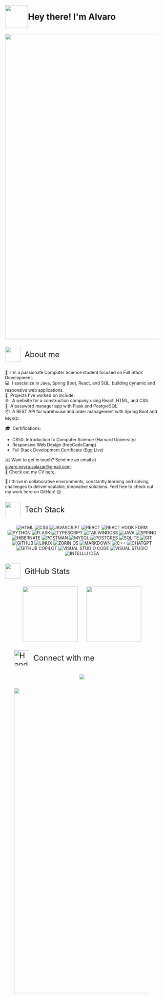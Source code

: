 
<h1 style="display: flex; justify-context: flex-start;align-items: center;">
<img src="https://github.com/Anmol-Baranwal/Cool-GIFs-For-GitHub/assets/74038190/76036311-c8ea-4247-8bf8-a7077623036c" width="75">
    Hey there! I'm Alvaro
</h1>

<div align="center">
    <img src="https://user-images.githubusercontent.com/74038190/225813708-98b745f2-7d22-48cf-9150-083f1b00d6c9.gif" width="1000">
</div>


<p style="display: flex; justify-context: flex-start;align-items: center;  font-size: 25px;">
<img src="https://github.com/Anmol-Baranwal/Cool-GIFs-For-GitHub/assets/74038190/7bb1e704-6026-48f9-8435-2f4d40101348" width="50">&nbsp;
    About me
</p>

👋&nbsp; I'm a passionate Computer Science student focused on Full Stack Development.\
💻&nbsp; I specialize in Java, Spring Boot, React, and SQL, building dynamic and responsive web applications.\
🚀&nbsp; Projects I've worked on include:\
🌐 &nbsp; A website for a construction company using React, HTML, and CSS.\
🔐&nbsp; A password manager app with Flask and PostgreSQL.\
📦&nbsp; A REST API for warehouse and order management with Spring Boot and MySQL.

🎓&nbsp; Certifications:
- CS50: Introduction to Computer Science (Harvard University)
- Responsive Web Design (freeCodeCamp)
- Full Stack Development Certificate (Egg Live)

✉️&nbsp;Want to get in touch? Send me an email at alvaro.neyra.salazar@gmail.com.\
📄&nbsp;Check out my CV [here](https://docs.google.com/document/d/1HxxPHkJuxMeZ8lV6PJ4MDM3vqWy_bIzq/edit?usp=sharing&ouid=114615815363335629229&rtpof=true&sd=true).

🌟&nbsp;I thrive in collaborative environments, constantly learning and solving challenges to deliver scalable, innovative solutions.
Feel free to check out my work here on GitHub! 😊

<p style="display: flex; justify-context: flex-start;align-items: center;  font-size: 25px;">
<img src="https://cultofthepartyparrot.com/parrots/hd/60fpsparrot.gif" width="50" height="50"/>&nbsp;
    Tech Stack
</p>

<div align="center">
<img src="https://img.shields.io/badge/html5-%23E34F26.svg?style=for-the-badge&logo=html5&logoColor=white" title="HTML">
<img src="https://img.shields.io/badge/css3-%231572B6.svg?style=for-the-badge&logo=css3&logoColor=white" title="CSS">
<img src="https://img.shields.io/badge/javascript-%23323330.svg?style=for-the-badge&logo=javascript&logoColor=%23F7DF1E" title="JAVASCRIPT">
<img src="https://img.shields.io/badge/react-%2320232a.svg?style=for-the-badge&logo=react&logoColor=%2361DAFB" title="REACT">
<img src="https://img.shields.io/badge/React%20Hook%20Form-%23EC5990.svg?style=for-the-badge&logo=reacthookform&logoColor=white" title="REACT HOOK FORM">
<img src="https://img.shields.io/badge/python-3670A0?style=for-the-badge&logo=python&logoColor=ffdd54" title="PYTHON">
<img src="https://img.shields.io/badge/flask-%23000.svg?style=for-the-badge&logo=flask&logoColor=white" title="FLASK">
<img src="https://img.shields.io/badge/typescript-%23007ACC.svg?style=for-the-badge&logo=typescript&logoColor=white" title="TYPESCRIPT">
<img src="https://img.shields.io/badge/tailwindcss-%2338B2AC.svg?style=for-the-badge&logo=tailwind-css&logoColor=white" title="TAILWINDCSS">
<img src="https://img.shields.io/badge/java-%23ED8B00.svg?style=for-the-badge&logo=openjdk&logoColor=white" title="JAVA">
<img src="https://img.shields.io/badge/spring-%236DB33F.svg?style=for-the-badge&logo=spring&logoColor=white" title="SPRING">
<img src="https://img.shields.io/badge/Hibernate-59666C?style=for-the-badge&logo=Hibernate&logoColor=white" title="HIBERNATE">
<img src="https://img.shields.io/badge/Postman-FF6C37?style=for-the-badge&logo=postman&logoColor=white" title="POSTMAN">
<img src="https://img.shields.io/badge/mysql-4479A1.svg?style=for-the-badge&logo=mysql&logoColor=white" title="MYSQL">
<img src="https://img.shields.io/badge/postgres-%23316192.svg?style=for-the-badge&logo=postgresql&logoColor=white" title="POSTGRES">
<img src="https://img.shields.io/badge/sqlite-%2307405e.svg?style=for-the-badge&logo=sqlite&logoColor=white" title="SQLITE">
<img src="https://img.shields.io/badge/git-%23F05033.svg?style=for-the-badge&logo=git&logoColor=white" title="GIT">
<img src="https://img.shields.io/badge/github-%23121011.svg?style=for-the-badge&logo=github&logoColor=white" title="GITHUB">
<img src="https://img.shields.io/badge/Linux-FCC624?style=for-the-badge&logo=linux&logoColor=black" title="LINUX">
<img src="https://img.shields.io/badge/-Zorin%20OS-%2310AAEB?style=for-the-badge&logo=zorin&logoColor=white" title="ZORIN OS">
<img src="https://img.shields.io/badge/markdown-%23000000.svg?style=for-the-badge&logo=markdown&logoColor=white" title="MARKDOWN">
<img src="https://img.shields.io/badge/c++-%2300599C.svg?style=for-the-badge&logo=c%2B%2B&logoColor=white" title="C++">
<img src="https://img.shields.io/badge/chatGPT-74aa9c?style=for-the-badge&logo=openai&logoColor=white" title="CHATGPT">
<img src="https://img.shields.io/badge/github_copilot-8957E5?style=for-the-badge&logo=github-copilot&logoColor=white" title="GITHUB COPILOT">
<img src="https://img.shields.io/badge/Visual%20Studio%20Code-0078d7.svg?style=for-the-badge&logo=visual-studio-code&logoColor=white" title="VISUAL STUDIO CODE">
<img src="https://img.shields.io/badge/Visual%20Studio-5C2D91.svg?style=for-the-badge&logo=visual-studio&logoColor=white" title="VISUAL STUDIO">
<img src="https://img.shields.io/badge/IntelliJIDEA-000000.svg?style=for-the-badge&logo=intellij-idea&logoColor=white" title="INTELLIJ IDEA">
</div>

<p style="display: flex; justify-context: flex-start;align-items: center;  font-size: 25px;">
<img src="https://github.com/Anmol-Baranwal/Cool-GIFs-For-GitHub/assets/74038190/42077049-1939-493e-9a19-47ca5db36643" width="50">&nbsp;
    GitHub Stats
</p>

<a href="https://github.com/Alvaro-Neyra" style="display: flex; justify-content: center; flex-wrap: wrap; align-items: center; gap: 3vw;">
  <img height="180em" src="https://github-readme-stats.vercel.app/api?username=Alvaro-Neyra&theme=jolly&show_icons=true"/>
  <img height="180em" src="https://github-readme-stats.vercel.app/api/top-langs/?username=Alvaro-Neyra&layout=compact&theme=jolly"/>
</a>

<p style="display: flex; justify-context: flex-start;align-items: center;  font-size: 25px; margin: 3vw;">
<img src="https://user-images.githubusercontent.com/74038190/216120981-b9507c36-0e04-4469-8e27-c99271b45ba5.png" alt="Handshake" width="50" />&nbsp;
    Connect with me
</p>

<div align="center">
<a href="https://www.linkedin.com/in/alvaro-neyra/" target="_blank">
<img src="https://img.shields.io/badge/linkedin-%230077B5.svg?style=for-the-badge&logo=linkedin&logoColor=white">
</a>
</div>

<div align="center" style="margin: 3vw">
    <img src="https://github.com/Anmol-Baranwal/Cool-GIFs-For-GitHub/assets/74038190/87360948-7b92-4852-91f7-ff62ddb8fcd4" width="1000">
</div>

<!--
**AlvaroAndLukeTheCoder/AlvaroAndLukeTheCoder** is a ✨ _special_ ✨ repository because its `README.md` (this file) appears on your GitHub profile.

Here are some ideas to get you started:

- 🔭 I’m currently working on ...
- 🌱 I’m currently learning ...
- 👯 I’m looking to collaborate on ...
- 🤔 I’m looking for help with ...
- 💬 Ask me about ...
- 📫 How to reach me: ...
- 😄 Pronouns: ...
- ⚡ Fun fact: ...
-->
